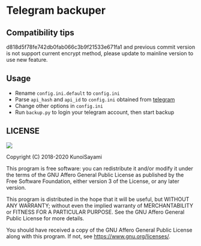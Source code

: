 # Telegram backuper

## Compatibility tips

d818d5f78fe742db0fab066c3b9f21533e671fa1 and previous commit version is not support current encrypt method, please update to mainline version to use new feature.

## Usage

* Rename `config.ini.default` to `config.ini`
* Parse `api_hash` and `api_id` to `config.ini` obtained from [telegram](https://my.telegram.org/apps)
* Change other options in `config.ini`
* Run `backup.py` to login your telegram account, then start backup

## LICENSE

[![](https://www.gnu.org/graphics/agplv3-155x51.png)](https://www.gnu.org/licenses/agpl-3.0.txt)

Copyright (C) 2018-2020 KunoiSayami

This program is free software: you can redistribute it and/or modify it under the terms of the GNU Affero General Public License as published by the Free Software Foundation, either version 3 of the License, or any later version.

This program is distributed in the hope that it will be useful, but WITHOUT ANY WARRANTY; without even the implied warranty of MERCHANTABILITY or FITNESS FOR A PARTICULAR PURPOSE. See the GNU Affero General Public License for more details.

You should have received a copy of the GNU Affero General Public License along with this program. If not, see <https://www.gnu.org/licenses/>.
